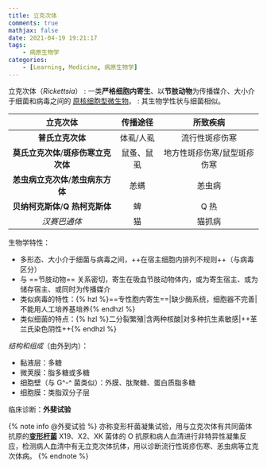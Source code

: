 ```yaml
---
title: 立克次体
comments: true
mathjax: false
date: 2021-04-19 19:21:17
tags:
    - 病原生物学
categories:
    - [Learning, Medicine, 病原生物学]
---
```


立克次体（*Rickettsia*）
: 一类**严格细胞内寄生**、以**节肢动物**为传播媒介、大小介于细菌和病毒之间的 <a href="{% post_path 病原生物学 %}#微生物">原核细胞型微生物</a>。
: 其生物学性状与细菌相似。

<!-- more -->

|     立克次体     |  传播途径  | 所致疾病                    |
|:----------------:|:----------:|:---------------------------:|
|   **普氏立克次体**   |  体虱/人虱 | 流行性斑疹伤寒              |
| **莫氏立克次体**/**斑疹伤寒立克次体** | 鼠蚤、鼠虱 | 地方性斑疹伤寒/鼠型斑疹伤寒 |
|  **恙虫病立克次体**/**恙虫病东方体**  |    恙螨    | 恙虫病                      |
|   **贝纳柯克斯体**/**Q 热柯克斯体**   |     蜱     | Q 热                        |
|    *汉赛巴通体*    |     猫     | 猫抓病                      |

生物学特性：
- 多形态、大小介于细菌与病毒之间，++在宿主细胞内排列不规则++（与病毒区分）
- 与 ==节肢动物== 关系密切，寄生在吸血节肢动物体内，或为寄生宿主、或为储存宿主、或同时为传播媒介
- 类似病毒的特性：{% hzl %}==专性胞内寄生==|缺少酶系统，细胞器不完善|不能用人工培养基培养{% endhzl %}
- 类似细菌的特点：{% hzl %}二分裂繁殖|含两种核酸|对多种抗生素敏感|++革兰氏染色阴性++{% endhzl %}

*结构和组成*（由外到内）：
- 黏液层：多糖
- 微荚膜：脂多糖或多糖
- 细胞壁（与 G^-^ 菌类似）：外膜、肽聚糖、蛋白质脂多糖
- 细胞膜：类脂双分子层

临床诊断：**外斐试验**

{% note info @外斐试验 %}
亦称变形杆菌凝集试验，用与立克次体有共同菌体抗原的<a href="{% post_path 消化道感染细菌 %}#变形杆菌">**变形杆菌**</a> X19、X2、XK 菌体的 O 抗原和病人血清进行非特异性凝集反应，检测病人血清中有无立克次体抗体，用以诊断流行性斑疹伤寒、恙虫病等立克次体病。
{% endnote %}
